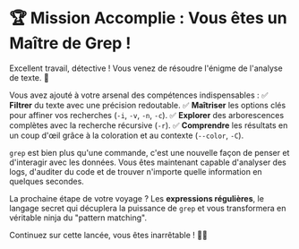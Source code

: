 # 🏆 Mission Accomplie : Vous êtes un Maître de Grep !

Excellent travail, détective ! Vous venez de résoudre l'énigme de l'analyse de texte. 🎉

Vous avez ajouté à votre arsenal des compétences indispensables :
✅ **Filtrer** du texte avec une précision redoutable.
✅ **Maîtriser** les options clés pour affiner vos recherches (`-i`, `-v`, `-n`, `-c`).
✅ **Explorer** des arborescences complètes avec la recherche récursive (`-r`).
✅ **Comprendre** les résultats en un coup d'œil grâce à la coloration et au contexte (`--color`, `-C`).

`grep` est bien plus qu'une commande, c'est une nouvelle façon de penser et d'interagir avec les données. Vous êtes maintenant capable d'analyser des logs, d'auditer du code et de trouver n'importe quelle information en quelques secondes.

La prochaine étape de votre voyage ? Les **expressions régulières**, le langage secret qui décuplera la puissance de `grep` et vous transformera en véritable ninja du "pattern matching".

Continuez sur cette lancée, vous êtes inarrêtable ! 🐧✨